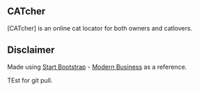 ## CATcher
[CATcher] is an online cat locator for both owners and catlovers.

## Disclaimer
Made using [Start Bootstrap](http://startbootstrap.com/) - [Modern Business](http://startbootstrap.com/template-overviews/modern-business/) as a reference.

TEst for git pull.
